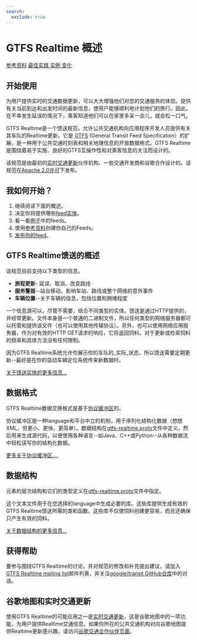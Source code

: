 ```yaml
---
search:
  exclude: true
---
```


# GTFS Realtime 概述

<div class="landing-page">
   <a class="button" href="reference">参考资料</a>
   <a class="button" href="best-practices">最佳实践
</a>  <a class="button" href="feed-examples">实例
</a>  <a class="button" href="changes">变化
</a></div>

## 开始使用

为用户提供实时的交通数据更新，可以大大增强他们对您的交通服务的体验。提供有关当前到达和出发时间的最新信息，使用户能够顺利地计划他们的旅行。因此，在不幸发生延误的情况下，乘客知道他们可以在家里多呆一会儿，就会松一口气。

GTFS Realtime是一个馈送规范，允许公共交通机构向应用程序开发人员提供有关其车队的Realtime更新。它是 [GTFS](../schedule/reference) (General Transit Feed Specification）的扩展，是一种用于公共交通时刻表和相关地理信息的开放数据格式。GTFS Realtime是围绕着易于实施、良好的GTFS互操作性和对乘客信息的关注而设计的。

该规范是由最初的[实时交通更新](https://developers.google.com/transit/google-transit#LiveTransitUpdates)伙伴机构、一些交通开发商和谷歌合作设计的。该规范在[Apache 2.0许可](https://www.apache.org/licenses/LICENSE-2.0.html)下发布。

## 我如何开始？

1.  继续阅读下面的概述。
2.  决定你将提供哪些[feed实体](feed-entities)。
3.  看一看[例子](feed-examples)中的feeds。
4.  使用[参考资料](reference)创建你自己的Feeds。
5.  [发布你的feed](best-practices/#feed-publishing-general-practices)。

## GTFS Realtime馈送的概述

该规范目前支持以下类型的信息。

*   **旅程更新**- 延误、取消、改变路线
*   **服务警报**--站台移动，影响车站、路线或整个网络的意外事件
*   **车辆位置**--关于车辆的信息，包括位置和拥堵程度

一个信息源可以，尽管不需要，结合不同类型的实体。馈送是通过HTTP提供的，并经常更新。文件本身是一个普通的二进制文件，所以任何类型的网络服务器都可以托管和提供该文件（也可以使用其他传输协议）。另外，也可以使用网络应用服务器，作为对有效的HTTP GET请求的响应，它将返回饲料。对于更新或检索饲料的频率和具体方法没有任何限制。

因为GTFS Realtime系统允许你展示你的车队的_实际_状态，所以馈送需要定期更新--最好是在你的自动车辆定位系统传来新数据时。

[关于馈送实体的更多信息...](feed-entities)

## 数据格式

GTFS Realtime数据交换格式是基于[协议缓冲区](https://developers.google.com/protocol-buffers/)的。

协议缓冲区是一种language和平台中立的机制，用于序列化结构化数据（想想XML，但更小、更快、更简单）。数据结构在[gtfs-realtime.proto](proto)文件中定义，然后用来生成源代码，以便使用各种语言--如Java、C++或Python--从各种数据流中轻松读写你的结构化数据。

[更多关于协议缓冲区....](https://developers.google.com/protocol-buffers/)

## 数据结构

元素的层次结构和它们的类型定义在[gtfs-realtime.proto](proto)文件中指定。

这个文本文件用于在您选择的language中生成必要的库。这些库提供生成有效的GTFS Realtime馈送所需的类和函数。这些库不仅使饲料创建更容易，而且还确保只产生有效的饲料。

[关于数据结构的更多信息...](reference)

## 获得帮助

要参与围绕GTFS Realtime的讨论，并对规范的修改和补充提出建议，请加入[GTFS Realtime mailing list](https://groups.google.com/group/gtfs-realtime)邮件列表，并关注[google/transit GitHub仓库](https://github.com/google/transit)中的对话。

## 谷歌地图和实时交通更新

使用GTFS Realtime的可能应用之一是[实时交通更新](https://developers.google.com/transit/google-transit#LiveTransitUpdates)，这是谷歌地图中的一项功能，为用户提供Realtime交通信息。如果你所在的公共交通机构对向谷歌地图提供Realtime更新感兴趣，请访问[谷歌交通合作伙伴页面](https://maps.google.com/help/maps/transit/partners/live-updates.html)。
